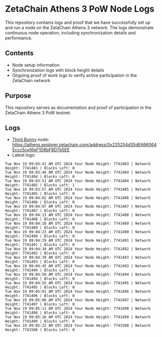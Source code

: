 # ZetaChain Athens 3 PoW Node Logs
This repository contains logs and proof that we have successfully set up and run a node on the ZetaChain Athens 3 network. The logs demonstrate continuous node operation, including synchronization details and performance.

## Contents
- Node setup information
- Synchronization logs with block height details
- Ongoing proof of work logs to verify active participation in the ZetaChain network

## Purpose
This repository serves as documentation and proof of participation in the ZetaChain Athens 3 PoW testnet.

## Logs

- [Third Bunny](https://thirdbunny.xyz/) node: https://athens.explorer.zetachain.com/address/0x225254d35dE666064Eccc5ce16eF1D8bF8D7b5EE
- Latest logs:
```
Tue Nov 19 09:03:41 AM UTC 2024 Your Node Height: 7741483 | Network Height: 7741483 | Blocks Left: 0
Tue Nov 19 09:03:46 AM UTC 2024 Your Node Height: 7741484 | Network Height: 7741484 | Blocks Left: 0
Tue Nov 19 09:03:51 AM UTC 2024 Your Node Height: 7741484 | Network Height: 7741485 | Blocks Left: 1
Tue Nov 19 09:03:57 AM UTC 2024 Your Node Height: 7741485 | Network Height: 7741485 | Blocks Left: 0
Tue Nov 19 09:04:02 AM UTC 2024 Your Node Height: 7741486 | Network Height: 7741486 | Blocks Left: 0
Tue Nov 19 09:04:07 AM UTC 2024 Your Node Height: 7741487 | Network Height: 7741487 | Blocks Left: 0
Tue Nov 19 09:04:13 AM UTC 2024 Your Node Height: 7741488 | Network Height: 7741488 | Blocks Left: 0
Tue Nov 19 09:04:18 AM UTC 2024 Your Node Height: 7741489 | Network Height: 7741489 | Blocks Left: 0
Tue Nov 19 09:04:23 AM UTC 2024 Your Node Height: 7741490 | Network Height: 7741490 | Blocks Left: 0
Tue Nov 19 09:04:29 AM UTC 2024 Your Node Height: 7741491 | Network Height: 7741491 | Blocks Left: 0
Tue Nov 19 09:04:34 AM UTC 2024 Your Node Height: 7741492 | Network Height: 7741492 | Blocks Left: 0
Tue Nov 19 09:04:39 AM UTC 2024 Your Node Height: 7741493 | Network Height: 7741493 | Blocks Left: 0
Tue Nov 19 09:04:45 AM UTC 2024 Your Node Height: 7741493 | Network Height: 7741494 | Blocks Left: 1
Tue Nov 19 09:04:50 AM UTC 2024 Your Node Height: 7741494 | Network Height: 7741494 | Blocks Left: 0
Tue Nov 19 09:04:55 AM UTC 2024 Your Node Height: 7741495 | Network Height: 7741495 | Blocks Left: 0
Tue Nov 19 09:05:01 AM UTC 2024 Your Node Height: 7741496 | Network Height: 7741496 | Blocks Left: 0
Tue Nov 19 09:05:06 AM UTC 2024 Your Node Height: 7741497 | Network Height: 7741497 | Blocks Left: 0
Tue Nov 19 09:05:11 AM UTC 2024 Your Node Height: 7741498 | Network Height: 7741498 | Blocks Left: 0
Tue Nov 19 09:05:16 AM UTC 2024 Your Node Height: 7741499 | Network Height: 7741499 | Blocks Left: 0
Tue Nov 19 09:05:22 AM UTC 2024 Your Node Height: 7741500 | Network Height: 7741500 | Blocks Left: 0
```
